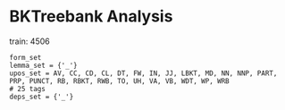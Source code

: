 # BKTreebank Analysis

train: 4506

```
form_set
lemma_set = {'_'}
upos_set = AV, CC, CD, CL, DT, FW, IN, JJ, LBKT, MD, NN, NNP, PART, PRP, PUNCT, RB, RBKT, RWB, TO, UH, VA, VB, WDT, WP, WRB               
# 25 tags
deps_set = {'_'} 
```

